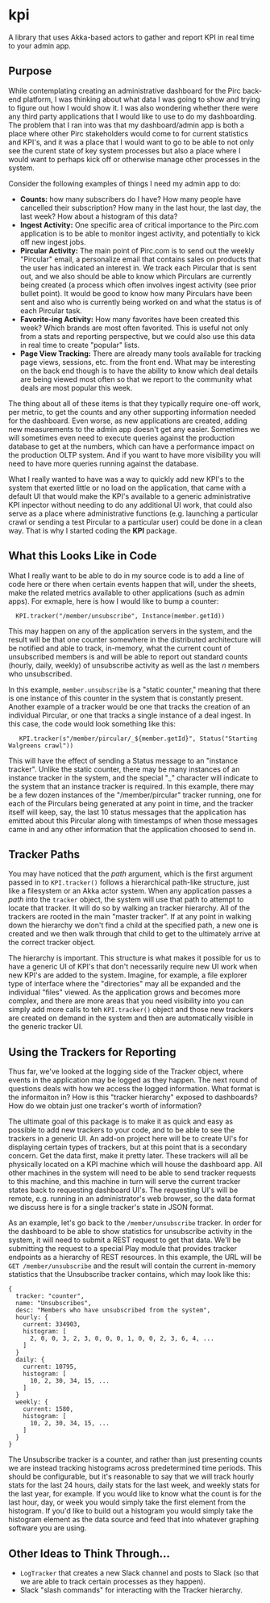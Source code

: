 # kpi
A library that uses Akka-based actors to gather and report KPI in real time to your admin app.

## Purpose

While contemplating creating an administrative dashboard for the Pirc back-end platform, I was thinking about what data I was going to show and trying to figure out how I would show it.  I was also wondering whether there were any third party applications that I would like to use to do my dashboarding.  The problem that I ran into was that my dashboard/admin app is both a place where other Pirc stakeholders would come to for current statistics and KPI's, and it was a place that I would want to go to be able to not only see the curent state of key system processes but also a place where I would want to perhaps kick off or otherwise manage other processes in the system.

Consider the following examples of things I need my admin app to do:

* **Counts:** how many subscribers do I have?  How many people have cancelled their subscription?  How many in the last hour, the last day, the last week?  How about a histogram of this data?
* **Ingest Activity:** One specific area of critical importance to the Pirc.com application is to be able to monitor ingest activity, and potentially to kick off new ingest jobs.
* **Pircular Activity:** The main point of Pirc.com is to send out the weekly "Pircular" email, a personalize email that contains sales on products that the user has indicated an interest in.  We track each Pircular that is sent out, and we also should be able to know which Pirculars are currently being created (a process which often involves ingest activity (see prior bullet point).  It would be good to know how many Pirculars have been sent and also who is currently being worked on and what the status is of each Pircular task.
* **Favorite-ing Activity:** How many favorites have been created this week?  Which brands are most often favorited.  This is useful not only from a stats and reporting perspective, but we could also use this data in real time to create "popular" lists.
* **Page View Tracking:** There are already many tools available for tracking page views, sessions, etc. from the front end.  What may be interesting on the back end though is to have the ability to know which deal details are being viewed most often so that we report to the community what deals are most popular this week.

The thing about all of these items is that they typically require one-off work, per metric, to get the counts and any other supporting information needed for the dashboard.  Even worse, as new applications are created, adding new measurements to the admin app doesn't get any easier.  Sometimes we will sometimes even need to execute queries against the production database to get at the numbers, which can have a performance impact on the production OLTP system.  And if you want to have more visibility you will need to have more queries running against the database.

What I really wanted to have was a way to quickly add new KPI's to the system that exerted little or no load on the application, that came with a default UI that would make the KPI's available to a generic administrative KPI inpector without needing to do any additional UI work, that could also serve as a place where administrative functions (e.g. launching a particular crawl or sending a test Pircular to a particular user) could be done in a clean way.  That is why I started coding the **KPI** package.

## What this Looks Like in Code

What I really want to be able to do in my source code is to add a line of code here or there when certain events happen that will, under the sheets, make the related metrics available to other applications (such as admin apps).  For exmaple, here is how I would like to bump a counter:

```
  KPI.tracker("/member/unsubscribe", Instance(member.getId))
```

This may happen on any of the application servers in the system, and the result will be that one counter somewhere in the distributed architecture will be notified and able to track, in-memory, what the current count of unsubscribed members is and will be able to report out standard counts (hourly, daily, weekly) of unsubscribe activity as well as the last _n_ members who unsubscribed.

In this example, `member.unsubscribe` is a "static counter," meaning that there is one instance of this counter in the system that is constantly present.  Another example of a tracker would be one that tracks the creation of an individual Pircular, or one that tracks a single instance of a deal ingest.  In this case, the code would look something like this:

```
   KPI.tracker(s"/member/pircular/_${member.getId}", Status("Starting Walgreens crawl"))
```

This will have the effect of sending a Status message to an "instance tracker".  Unlike the static counter, there may be many instances of an instance tracker in the system, and the special "_" character will indicate to the system that an instance tracker is required.  In this example, there may be a few dozen instances of the "/member/pircular" tracker running, one for each of the Pirculars being generated at any point in time, and the tracker itself will keep, say, the last 10 status messages that the application has emitted about this Pircular along with timestamps of when those messages came in and any other information that the application choosed to send in.

## Tracker Paths

You may have noticed that the _path_ argument, which is the first argument passed in to `KPI.tracker()` follows a hierarchical path-like structure, just like a filesystem or an Akka actor system.  When any application passes a _path_ into the `tracker` object, the system will use that path to attempt to locate that tracker.  It will do so by walking an tracker hierarchy.  All of the trackers are rooted in the main "master tracker".   If at any point in walking down the hierarchy we don't find a child at the specified path, a new one is created and we then walk through that child to get to the ultimately arrive at the correct tracker object.

The hierarchy is important.  This structure is what makes it possible for us to have a generic UI of KPI's that don't necessarily require new UI work when new KPI's are added to the system.  Imagine, for example, a file explorer type of interface where the "directories" may all be expanded and the individual "files" viewed.  As the application grows and becomes more complex, and there are more areas that you need visibility into you can simply add more calls to teh `KPI.tracker()` object and those new trackers are created on demand in the system and then are automatically visible in the generic tracker UI.

## Using the Trackers for Reporting

Thus far, we've looked at the logging side of the Tracker object, where events in the application may be logged as they happen.  The next round of questions deals with how we access the logged information.  What format is the informaiton in?  How is this "tracker hierarchy" exposed to dashboards?  How do we obtain just one tracker's worth of information?

The ultimate goal of this package is to make it as quick and easy as possible to add new trackers to your code, and to be able to see the trackers in a generic UI.  An add-on project here will be to create UI's for displaying certain types of trackers, but at this point that is a secondary concern.  Get the data first, make it pretty later.  These trackers will all be physically located on a KPI machine which will house the dashboard app.  All other machines in the system will need to be able to send tracker requests to this machine, and this machine in turn will serve the current tracker states back to requesting dashboard UI's.  The requesting UI's will be remote, e.g. running in an administrator's web browser, so the data format we discuss here is for a single tracker's state in JSON format.

As an example, let's go back to the `/member/unsubscribe` tracker.  In order for the dashboard to be able to show statistics for unsubscribe activity in the system, it will need to submit a REST request to get that data.  We'll be submitting the request to a special Play module that provides tracker endpoints as a hierarchy of REST resources.  In this example, the URL will be `GET /member/unsubscribe` and the result will contain the current in-memory statistics that the Unsubscribe tracker contains, which may look like this:

```
{
  tracker: "counter",
  name: "Unsubscribes",
  desc: "Members who have unsubscribed from the system",
  hourly: {
    current: 334903,
    histogram: [
      2, 0, 0, 3, 2, 3, 0, 0, 0, 1, 0, 0, 2, 3, 6, 4, ...
    ]
  }
  daily: {
    current: 10795,
    histogram: [
      10, 2, 30, 34, 15, ...
    ]
  }
  weekly: {
    current: 1580,
    histogram: [
      10, 2, 30, 34, 15, ...
    ]
  }
} 
```

The Unsubscribe tracker is a counter, and rather than just presenting counts we are instead tracking histograms across predetermined time periods.  This should be configurable, but it's reasonable to say that we will track hourly stats for the last 24 hours, daily stats for the last week, and weekly stats for the last year, for example.  If you would like to know what the count is for the last hour, day, or week you would simply take the first element from the histogram.  If you'd like to build out a histogram you would simply take the histogram element as the data source and feed that into whatever graphing software you are using.

## Other Ideas to Think Through...

* `LogTracker` that creates a new Slack channel and posts to Slack (so that we are able to track certain processes as they happen).
* Slack "slash commands" for interacting with the Tracker hierarchy.
